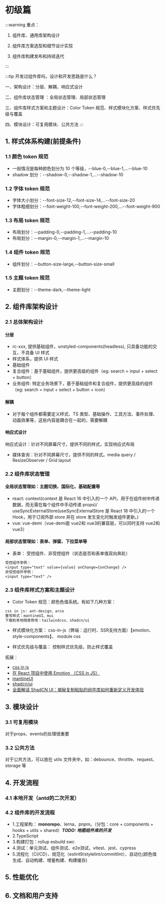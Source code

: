 # 初级篇

:::warning
重点：

1. 组件库、通用库架构设计

2. 组件库方案选型和细节设计实现

3. 组件库构建发布和持续迭代

:::

:::tip
开发过组件库吗，设计和开发思路是什么？

一、架构设计：分层、解耦、响应式设计

二、组件库状态管理 ：全局状态管理、局部状态管理

三、组件库样式方案和主题设计：Color Token 规范、样式模块化方案、样式优先级与覆盖

四、模块设计：可复用模块、公共方法
:::

## 1. 样式体系构建(前提条件)

### 1.1 颜色 token 规范

- 一般情况是每种颜色划分为 10 个等级，--blue-0,--blue-1,...--blue-10
- shadow 划分：--shadow-0,--shadow-1,...--shadow-10

### 1.2 字体 token 规范

- 字体大小划分：--font-size-12,--font-size-14,...--font-size-20
- 字体粗细划分：--font-weight-100,--font-weight-200,...--font-weight-900

### 1.3 布局 token 规范

- 布局划分：--padding-0,--padding-1,...--padding-10
- 布局划分：--margin-0,--margin-1,...--margin-10

### 1.4 组件 token 规范

- 组件划分：--button-size-large,--button-size-small

### 1.5 主题 token 规范

- 主题划分：--theme-dark,--theme-light

## 2. 组件库架构设计

### 2.1 总体架构设计

#### 分层

- rc-xxx, 提供基础组件，unstyled-components(headless), 只具备功能的交互，不具备 UI 样式
- 样式体系，提供 UI 样式
- 基础组件
- 复合组件：基于基础组件，提供更高级的组件（eg: search = input + select + button）
- 业务组件: 特定业务场景下，基于基础组件和复合组件，提供更高级的组件（eg: search = input + select + button + icon）

#### 解耦

- 对于每个组件都需要定义样式、TS 类型、基础操作、工具方法、事件处理、动画效果等，这些内容是耦合在一起的，需要解耦

#### 响应式设计

响应式设计：针对不同屏幕尺寸，提供不同的样式，实现响应式布局

- 媒体查询：针对不同屏幕尺寸，提供不同的样式。media query / ResizeObserver / Grid layout

### 2.2 组件库状态管理

#### 全局状态管理如：主题切换、国际化、基础配置等

- react: context(context 是 React 16 中引入的一个 API，用于在组件树中传递数据，而无需在每个组件中手动传递 props)/
    useSyncExternalStore(useSyncExternalStore 是 React 18 中引入的一个 Hook，用于订阅外部 store 并在 store 发生变化时触发组件更新。)
- vue: vue-demi（vue-demi是 vue2和 vue3的兼容层，可以同时支持 vue2和 vue3）

#### 局部状态管理如：表单、弹窗、下拉菜单等

- 表单： 受控组件、非受控组件（状态是否和表单值双向奔赴）

```txt
受控组件举例：
<input type="text" value={value} onChange={onChange} />
非受控组件举例：
<input type="text" />
```

### 2.3 组件库样式方案和主题设计

- Color Token 规范：颜色色值系统。有如下几种方案：

```txt
css in js: ant-design、arco
重写样式：mantineUI、mui
下载到本地随意修改：tailwindcss、shadcn/ui
```

- 样式模块化方案： css-in-js（弊端：运行时、SSR支持方面）【emotion、style-components】、 module css

- 样式优先级与覆盖： 控制样式优先级，防止样式覆盖

拓展：

- [css in js](https://zhuanlan.zhihu.com/p/30653936679)
- [在 React 项目中使用 Emotion （CSS in JS）](https://juejin.cn/post/6972160798466506788)
- [mantineUI](https://mantine.dev/)
- [shadcn/ui](https://www.shadcn.com.cn/docs)
- [全面解读 ShadCN UI：揭秘复制粘贴的组件库如何重新定义开发体验](https://juejin.cn/post/7459710889064906767)

## 3. 模块设计

### 3.1 可复用模块

对于props、events的处理很重要

### 3.2 公共方法

对于公共方法，可以放在 utils 文件夹中，如：debounce、throttle、request、storage 等

## 4. 开发流程

### 4.1 本地开发（antd的二次开发）

### 4.2 组件库的开发流程

- 1.工程架构： **monorepo**、lerna、pnpm。（分包：core + components + hooks + utils + shared）***TODO: 地图组件库的开发***
- 2.TypeScript
- 3.构建打包：rollup esbuild swc
- 4.测试：单元测试、组件测试、e2e测试，vitest、jest、cypress
- 5.流程化（CI/CD）、规范化（eslint9/stylelint/commitlint）、自动化(颜色值生成、自动构建、增量构建、构建缓存)

## 5. 性能优化

## 6. 文档和用户支持
